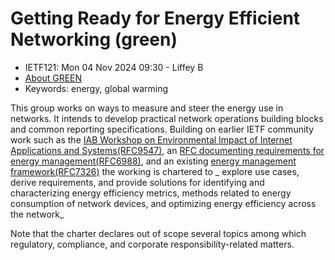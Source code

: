 # Getting Ready for Energy Efficient Networking (green)
* <IETFschedule>IETF121: Mon 04 Nov 2024 09:30 - Liffey B</IETFschedule>
* [About GREEN](https://datatracker.ietf.org/doc/charter-ietf-green)
* Keywords: energy, global warming

 This group works on ways to measure and steer the energy use in networks. It intends to develop practical network operations building blocks and common reporting specifications. Building on earlier IETF community  work such as the [IAB Workshop on Environmental Impact of Internet Applications and Systems(RFC9547)](https://www.rfc-editor.org/rfc/rfc9547.txt), an  [RFC documenting requirements for energy management(RFC6988)](https://www.rfc-editor.org/rfc/rfc6988.txt), and an existing [energy management framework(RFC7326)](https://www.rfc-editor.org/rfc/rfc7326.txt) the working is chartered to _ explore use cases, derive requirements, and provide solutions for identifying and characterizing energy efficiency metrics, methods related to energy consumption of network devices, and optimizing energy efficiency across the network_

  Note that the charter declares out of scope several topics among which regulatory, compliance, and corporate responsibility-related matters.